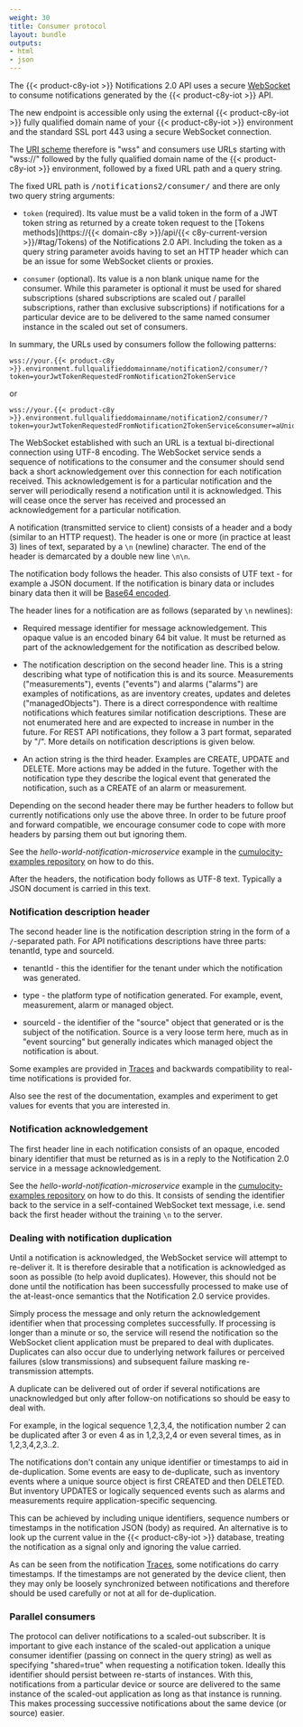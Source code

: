 ```yaml
---
weight: 30
title: Consumer protocol
layout: bundle
outputs:
- html
- json
---
```


The {{< product-c8y-iot >}} Notifications 2.0 API uses a secure [WebSocket](https://en.wikipedia.org/wiki/WebSocket) to consume notifications generated by the {{< product-c8y-iot >}} API.

The new endpoint is accessible only using the external {{< product-c8y-iot >}} fully qualified domain name of your {{< product-c8y-iot >}} environment and the standard SSL port 443 using a secure WebSocket connection.

The [URI scheme](https://en.wikipedia.org/wiki/List_of_URI_schemes) therefore is "wss" and consumers use URLs starting with "wss://" followed by the fully qualified domain name of the {{< product-c8y-iot >}} environment, followed by a fixed URL path and a query string.

The fixed URL path is <kbd>/notifications2/consumer/</kbd> and there are only two query string arguments:

* `token` (required). Its value must be a valid token in the form of a JWT token string as returned by a create token request to the [Tokens methods](https://{{< domain-c8y >}}/api/{{< c8y-current-version >}}/#tag/Tokens) of the Notifications 2.0 API. Including the token as a query string parameter avoids having to set an HTTP header which can be an issue for some WebSocket clients or proxies.

* `consumer` (optional). Its value is a non blank unique name for the consumer. While this parameter is optional it must be used for shared subscriptions (shared subscriptions are scaled out / parallel subscriptions, rather than exclusive subscriptions) if notifications for a particular device are to be delivered to the same named consumer instance in the scaled out set of consumers.

In summary, the URLs used by consumers follow the following patterns:

```
wss://your.{{< product-c8y >}}.environment.fullqualifieddomainname/notification2/consumer/?token=yourJwtTokenRequestedFromNotification2TokenService
```

or

```
wss://your.{{< product-c8y >}}.environment.fullqualifieddomainname/notification2/consumer/?token=yourJwtTokenRequestedFromNotification2TokenService&consumer=aUniqueNameForThisConsumer
```

The WebSocket established with such an URL is a textual bi-directional connection using UTF-8 encoding.
The WebSocket service sends a sequence of notifications to the consumer and the consumer should send back a short acknowledgement over this connection for each notification received.
This acknowledgement is for a particular notification and the server will periodically resend a notification until it is acknowledged.
This will cease once the server has received and processed an acknowledgement for a particular notification.

A notification (transmitted service to client) consists of a header and a body (similar to an HTTP request).
The header is one or more (in practice at least 3) lines of text, separated by a `\n` (newline) character.
The end of the header is demarcated by a double new line `\n\n`.

The notification body follows the header.
This also consists of UTF text - for example a JSON document.
If the notification is binary data or includes binary data then it will be [Base64 encoded](https://en.wikipedia.org/wiki/Base64).

The header lines for a notification are as follows (separated by `\n` newlines):

* Required message identifier for message acknowledgement. This opaque value is an encoded binary 64 bit value. It must be returned as part of the acknowledgement for the notification as described below.

* The notification description on the second header line. This is a string describing what type of notification this is and its source. Measurements ("measurements"), events ("events") and alarms ("alarms") are examples of notifications, as are inventory creates, updates and deletes ("managedObjects"). There is a direct correspondence with realtime notifications which features similar notification descriptions. These are not enumerated here and are expected to increase in number in the future. For REST API notifications, they follow a 3 part format, separated by "/". More details on notification descriptions is given below.

* An action string is the third header. Examples are CREATE, UPDATE and DELETE. More actions may be added in the future. Together with the notification type they describe the logical event that generated the notification, such as a CREATE of an alarm or measurement.

Depending on the second header there may be further headers to follow but currently notifications only use the above three.
In order to be future proof and forward compatible, we encourage consumer code to cope with more headers by parsing them out but ignoring them.

See the *hello-world-notification-microservice* example in the [cumulocity-examples repository](https://github.com/SoftwareAG/cumulocity-examples/tree/develop/hello-world-notification-microservice) on how to do this.

After the headers, the notification body follows as UTF-8 text.
Typically a JSON document is carried in this text.

### Notification description header

The second header line is the notification description string in the form of a `/`-separated path. For API notifications descriptions have three parts: tenantId, type and sourceId.

* tenantId - this the identifier for the tenant under which the notification was generated.

* type - the platform type of notification generated. For example, event, measurement, alarm or managed object.

* sourceId - the identifier of the "source" object that generated or is the subject of the notification. Source is a very loose term here, much as in "event sourcing" but generally indicates which managed object the notification is about.

Some examples are provided in [Traces](#traces) and backwards compatibility to real-time notifications is provided for.

Also see the rest of the documentation, examples and experiment to get values for events that you are interested in.

### Notification acknowledgement

The first header line in each notification consists of an opaque, encoded binary identifier that must be returned as is in a reply to the Notification 2.0 service in a message acknowledgement.

See the *hello-world-notification-microservice* example in the [cumulocity-examples repository](https://github.com/SoftwareAG/cumulocity-examples/tree/develop/hello-world-notification-microservice) on how to do this.
It consists of sending the identifier back to the service in a self-contained WebSocket text message, i.e. send back the first header without the training `\n` to the server.

### Dealing with notification duplication

Until a notification is acknowledged, the WebSocket service will attempt to re-deliver it.
It is therefore desirable that a notification is acknowledged as soon as possible (to help avoid duplicates).
However, this should not be done until the notification has been successfully processed to make use of the at-least-once semantics that the Notification 2.0 service provides.

Simply process the message and only return the acknowledgement identifier when that processing completes successfully.
If processing is longer than a minute or so, the service will resend the notification so the WebSocket client application must be prepared to deal with duplicates.
Duplicates can also occur due to underlying network failures or perceived failures (slow transmissions) and subsequent failure masking re-transmission attempts.

A duplicate can be delivered out of order if several notifications are unacknowledged but only after follow-on notifications so should be easy to deal with.

For example, in the logical sequence 1,2,3,4, the notification number 2 can be duplicated after 3 or even 4 as in 1,2,3,2,4 or even several times, as in 1,2,3,4,2,3..2.

The notifications don't contain any unique identifier or timestamps to aid in de-duplication.
Some events are easy to de-duplicate, such as inventory events where a unique source object is first CREATED and then DELETED.
But inventory UPDATES or logically sequenced events such as alarms and measurements require application-specific sequencing.

This can be achieved by including unique identifiers, sequence numbers or timestamps in the notification JSON (body) as required.
An alternative is to look up the current value in the {{< product-c8y-iot >}} database, treating the notification as a signal only and ignoring the value carried.

As can be seen from the notification [Traces](#traces), some notifications do carry timestamps.
If the timestamps are not generated by the device client, then they may only be loosely synchronized between notifications and therefore should be used carefully or not at all for de-duplication.

### Parallel consumers

The protocol can deliver notifications to a scaled-out subscriber.
It is important to give each instance of the scaled-out application a unique consumer identifier (passing on connect in the query string) as well as specifying "shared=true" when requesting a notification token.
Ideally this identifier should persist between re-starts of instances.
With this, notifications from a particular device or source are delivered to the same instance of the scaled-out application as long as that instance is running.
This makes processing successive notifications about the same device (or source) easier.
